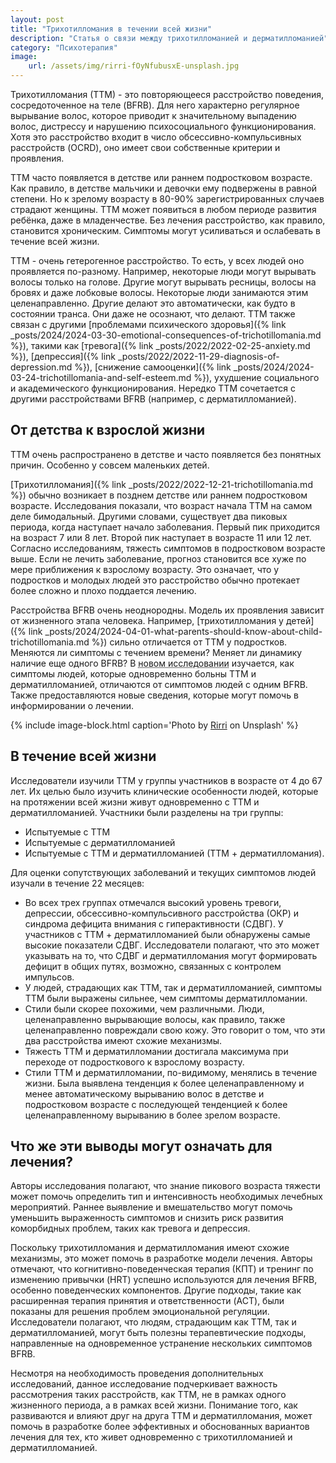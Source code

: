 ```yaml
---
layout: post
title: "Трихотилломания в течении всей жизни"
description: "Статья о связи между трихотилломанией и дерматилломанией"
category: "Психотерапия"
image:
    url: /assets/img/rirri-fOyNfubusxE-unsplash.jpg
---
```


Трихотилломания (ТТМ) - это повторяющееся расстройство поведения, сосредоточенное на теле (BFRB). Для него характерно регулярное вырывание волос, 
которое приводит к значительному выпадению волос, дистрессу и нарушению психосоциального функционирования. Хотя это расстройство входит 
в число обсессивно-компульсивных расстройств (OCRD), оно имеет свои собственные критерии и проявления.

ТТМ часто появляется в детстве или раннем подростковом возрасте. Как правило, в детстве мальчики и девочки ему подвержены в равной степени.
Но к зрелому возрасту в 80-90% зарегистрированных случаев страдают женщины. ТТМ может появиться в любом периоде развития ребёнка,
даже в младенчестве. Без лечения расстройство, как правило, становится хроническим. Симптомы могут усиливаться и ослабевать в течение всей жизни.

ТТМ - очень гетерогенное расстройство. То есть, у всех людей оно проявляется по-разному. Например, некоторые люди могут вырывать волосы 
только на голове. Другие могут вырывать ресницы, волосы на бровях и даже лобковые волосы. Некоторые люди занимаются этим целенаправленно. 
Другие делают это автоматически, как будто в состоянии транса. Они даже не осознают, что делают.
ТТМ также связан с другими [проблемами психического здоровья]({% link _posts/2024/2024-03-30-emotional-consequences-of-trichotillomania.md %}), 
такими как [тревога]({% link _posts/2022/2022-02-25-anxiety.md %}), [депрессия]({% link _posts/2022/2022-11-29-diagnosis-of-depression.md %}), 
[снижение самооценки]({% link _posts/2024/2024-03-24-trichotillomania-and-self-esteem.md %}), ухудшение социального и академического функционирования. 
Нередко ТТМ сочетается с другими расстройствами BFRB (например, с дерматилломанией).

## От детства к взрослой жизни

ТТМ очень распространено в детстве и часто появляется без понятных причин. Особенно у совсем маленьких детей.

[Трихотилломания]({% link _posts/2022/2022-12-21-trichotillomania.md %}) обычно возникает в позднем детстве или раннем подростковом возрасте. 
Исследования показали, что возраст начала ТТМ на самом деле бимодальный. 
Другими словами, существует два пиковых периода, когда наступает начало заболевания. Первый пик приходится на возраст 7 или 8 лет. 
Второй пик наступает в возрасте 11 или 12 лет. Согласно исследованиям, тяжесть симптомов в подростковом возрасте выше. Если не лечить 
заболевание, прогноз становится все хуже по мере приближения к взрослому возрасту. Это означает, что у подростков и молодых людей 
это расстройство обычно протекает более сложно и плохо поддается лечению.

Расстройства BFRB очень неоднородны. Модель их проявления зависит от жизненного этапа человека. Например, [трихотилломания у детей]({% link _posts/2024/2024-04-01-what-parents-should-know-about-child-trichotillomania.md %}) 
сильно отличается от ТТМ у подростков. Меняются ли симптомы с течением времени? Меняет ли динамику наличие еще одного BFRB? 
В <abbr title="Lin, A., Farhat, L. C., Flores, J. M., Levine, J. L., Fernandez, T. V., Bloch, M. H., & Olfson, E. (2023). 
Characteristics of trichotillomania and excoriation disorder across the lifespan. Psychiatry Research, 322, 115120. https://www.sciencedirect.com/science/article/abs/pii/S0165178123000732" >новом исследовании</abbr>
изучается, как симптомы людей, которые одновременно больны ТТМ и дерматилломанией, отличаются от симптомов людей с одним BFRB. 
Также предоставляются новые сведения, которые могут помочь в информировании о лечении.


{% include image-block.html
caption='Photo by <a href="https://unsplash.com/@rirri01" rel="nofollow">Rirri</a> on Unsplash'
%}

## В течение всей жизни

Исследователи изучили ТТМ у группы участников в возрасте от 4 до 67 лет. Их целью было изучить клинические особенности людей, 
которые на протяжении всей жизни живут одновременно с ТТМ и дерматилломанией. Участники были разделены на три группы:

- Испытуемые с ТТМ
- Испытуемые с дерматилломанией
- Испытуемые с ТТМ и дерматилломанией (ТТМ + дерматилломания).

Для оценки сопутствующих заболеваний и текущих симптомов людей изучали в течение 22 месяцев:

- Во всех трех группах отмечался высокий уровень тревоги, депрессии, обсессивно-компульсивного расстройства (ОКР) и синдрома дефицита внимания 
с гиперактивности (СДВГ). У участников с ТТМ + дерматилломанией были обнаружены самые высокие показатели СДВГ. Исследователи полагают, 
что это может указывать на то, что СДВГ и дерматилломания могут формировать дефицит в общих путях, возможно, связанных с контролем импульсов.
- У людей, страдающих как ТТМ, так и дерматилломанией, симптомы ТТМ были выражены сильнее, чем симптомы дерматилломании.
- Стили были скорее похожими, чем различными. Люди, целенаправленно вырывающие волосы, как правило, также целенаправленно 
повреждали свою кожу. Это говорит о том, что эти два расстройства имеют схожие механизмы.
- Тяжесть ТТМ и дерматилломании достигала максимума при переходе от подросткового к взрослому возрасту.
- Стили ТТМ и дерматилломании, по-видимому, менялись в течение жизни. Была выявлена тенденция к более целенаправленному и менее автоматическому вырыванию волос в 
детстве и подростковом возрасте с последующей тенденцией к более целенаправленному вырыванию в более зрелом возрасте.

## Что же эти выводы могут означать для лечения?

Авторы исследования полагают, что знание пикового возраста тяжести может помочь определить тип и интенсивность необходимых лечебных мероприятий.
Раннее выявление и вмешательство могут помочь уменьшить выраженность симптомов и снизить риск развития коморбидных проблем, таких как тревога и депрессия.

Поскольку трихотилломания и дерматилломания имеют схожие механизмы, это может помочь в разработке модели лечения. Авторы отмечают, что когнитивно-поведенческая терапия 
(КПТ) и тренинг по изменению привычки (HRT) успешно используются для лечения BFRB, особенно поведенческих компонентов. Другие подходы, такие как расширенная 
терапия принятия и ответственности (ACT), были показаны для решения проблем эмоциональной регуляции. Исследователи полагают, что людям, страдающим как ТТМ, 
так и дерматилломанией, могут быть полезны терапевтические подходы, направленные на одновременное устранение нескольких симптомов BFRB.

Несмотря на необходимость проведения дополнительных исследований, данное исследование подчеркивает важность рассмотрения таких расстройств, как ТТМ, 
не в рамках одного жизненного периода, а в рамках всей жизни. Понимание того, как развиваются и влияют друг на друга ТТМ и дерматилломания, 
может помочь в разработке более эффективных и обоснованных вариантов лечения для тех, кто живет одновременно с трихотилломанией и дерматилломанией.
